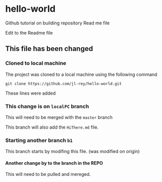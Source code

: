 # hello-world
Github tutorial on building repository
Read me file

Edit to the Readme file

## This file has been changed


### Cloned to local machine


The project was cloned to a local machine using the following command

``` gitbash
git clone https://github.com/jl-rey/hello-world.git
```

These lines were added

### This change is on `localPC` branch

This will need to be merged with the `master` branch

This branch will also add the `HiThere.md` file.

### Starting another branch `b1`

This branch starts by modifing this file. (was modified on origin)

#### Another change by to the branch in the **REPO**

This will need to be pulled and mereged.
